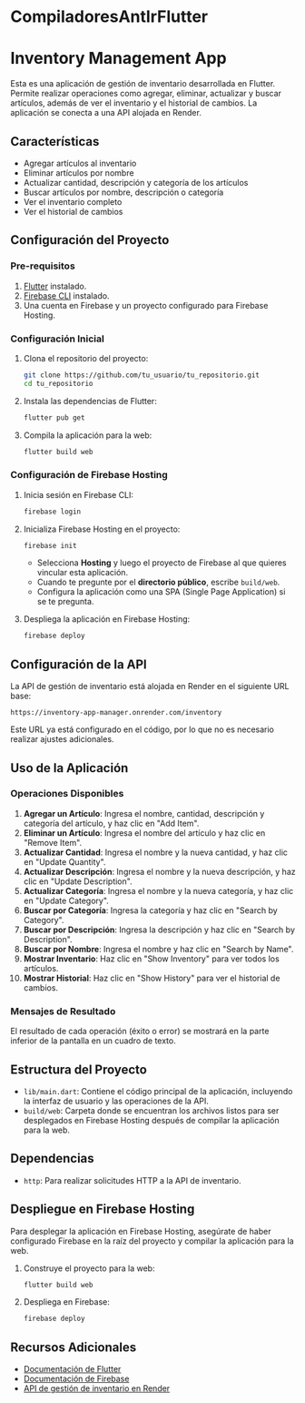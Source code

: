 # CompiladoresAntlrFlutter


# Inventory Management App

Esta es una aplicación de gestión de inventario desarrollada en Flutter. Permite realizar operaciones como agregar, eliminar, actualizar y buscar artículos, además de ver el inventario y el historial de cambios. La aplicación se conecta a una API alojada en Render.

## Características

- Agregar artículos al inventario
- Eliminar artículos por nombre
- Actualizar cantidad, descripción y categoría de los artículos
- Buscar artículos por nombre, descripción o categoría
- Ver el inventario completo
- Ver el historial de cambios

## Configuración del Proyecto

### Pre-requisitos

1. [Flutter](https://flutter.dev/docs/get-started/install) instalado.
2. [Firebase CLI](https://firebase.google.com/docs/cli) instalado.
3. Una cuenta en Firebase y un proyecto configurado para Firebase Hosting.

### Configuración Inicial

1. Clona el repositorio del proyecto:

   ```bash
   git clone https://github.com/tu_usuario/tu_repositorio.git
   cd tu_repositorio
   ```

2. Instala las dependencias de Flutter:

   ```bash
   flutter pub get
   ```

3. Compila la aplicación para la web:

   ```bash
   flutter build web
   ```

### Configuración de Firebase Hosting

1. Inicia sesión en Firebase CLI:

   ```bash
   firebase login
   ```

2. Inicializa Firebase Hosting en el proyecto:

   ```bash
   firebase init
   ```
   - Selecciona **Hosting** y luego el proyecto de Firebase al que quieres vincular esta aplicación.
   - Cuando te pregunte por el **directorio público**, escribe `build/web`.
   - Configura la aplicación como una SPA (Single Page Application) si se te pregunta.

3. Despliega la aplicación en Firebase Hosting:

   ```bash
   firebase deploy
   ```

## Configuración de la API

La API de gestión de inventario está alojada en Render en el siguiente URL base:

```
https://inventory-app-manager.onrender.com/inventory
```

Este URL ya está configurado en el código, por lo que no es necesario realizar ajustes adicionales.

## Uso de la Aplicación

### Operaciones Disponibles

1. **Agregar un Artículo**: Ingresa el nombre, cantidad, descripción y categoría del artículo, y haz clic en "Add Item".
2. **Eliminar un Artículo**: Ingresa el nombre del artículo y haz clic en "Remove Item".
3. **Actualizar Cantidad**: Ingresa el nombre y la nueva cantidad, y haz clic en "Update Quantity".
4. **Actualizar Descripción**: Ingresa el nombre y la nueva descripción, y haz clic en "Update Description".
5. **Actualizar Categoría**: Ingresa el nombre y la nueva categoría, y haz clic en "Update Category".
6. **Buscar por Categoría**: Ingresa la categoría y haz clic en "Search by Category".
7. **Buscar por Descripción**: Ingresa la descripción y haz clic en "Search by Description".
8. **Buscar por Nombre**: Ingresa el nombre y haz clic en "Search by Name".
9. **Mostrar Inventario**: Haz clic en "Show Inventory" para ver todos los artículos.
10. **Mostrar Historial**: Haz clic en "Show History" para ver el historial de cambios.

### Mensajes de Resultado

El resultado de cada operación (éxito o error) se mostrará en la parte inferior de la pantalla en un cuadro de texto.

## Estructura del Proyecto

- `lib/main.dart`: Contiene el código principal de la aplicación, incluyendo la interfaz de usuario y las operaciones de la API.
- `build/web`: Carpeta donde se encuentran los archivos listos para ser desplegados en Firebase Hosting después de compilar la aplicación para la web.

## Dependencias

- `http`: Para realizar solicitudes HTTP a la API de inventario.

## Despliegue en Firebase Hosting

Para desplegar la aplicación en Firebase Hosting, asegúrate de haber configurado Firebase en la raíz del proyecto y compilar la aplicación para la web.

1. Construye el proyecto para la web:

   ```bash
   flutter build web
   ```

2. Despliega en Firebase:

   ```bash
   firebase deploy
   ```

## Recursos Adicionales

- [Documentación de Flutter](https://flutter.dev/docs)
- [Documentación de Firebase](https://firebase.google.com/docs/hosting)
- [API de gestión de inventario en Render](https://inventory-app-manager.onrender.com)


